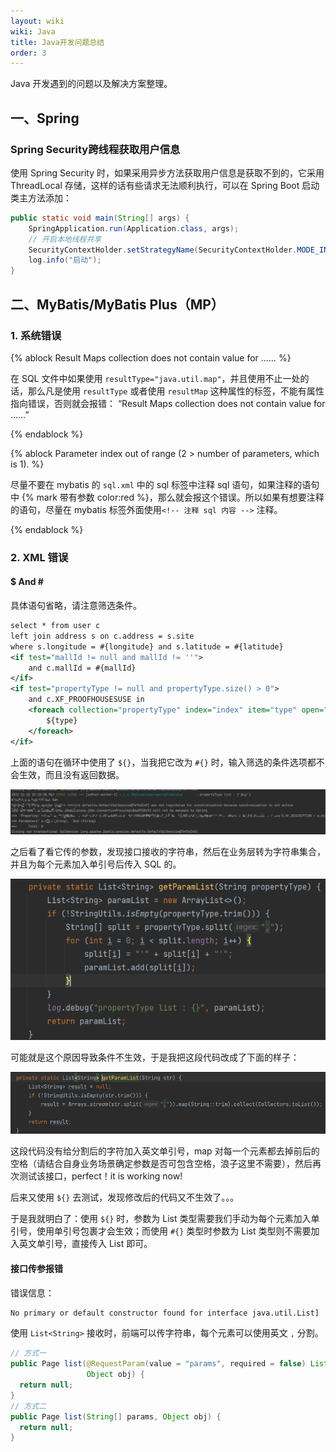 ```yaml
---
layout: wiki
wiki: Java
title: Java开发问题总结
order: 3
---
```


Java 开发遇到的问题以及解决方案整理。

<!-- more -->

## 一、Spring

### Spring Security跨线程获取用户信息

使用 Spring Security 时，如果采用异步方法获取用户信息是获取不到的，它采用 ThreadLocal 存储，这样的话有些请求无法顺利执行，可以在 Spring Boot 启动类主方法添加：

```java
public static void main(String[] args) {
    SpringApplication.run(Application.class, args);
    // 开启本地线程共享
    SecurityContextHolder.setStrategyName(SecurityContextHolder.MODE_INHERITABLETHREADLOCAL);
    log.info("启动");
}
```

## 二、MyBatis/MyBatis Plus（MP）

### 1. 系统错误

{% ablock Result Maps collection does not contain value for …… %}

在 SQL 文件中如果使用 `resultType="java.util.map"`，并且使用不止一处的话，那么凡是使用 `resultType` 或者使用 `resultMap` 这种属性的标签，不能有属性指向错误，否则就会报错： “Result Maps collection does not contain value for ……”

{% endablock %}

{% ablock Parameter index out of range (2 > number of parameters, which is 1). %}

尽量不要在 mybatis 的 `sql.xml` 中的 sql 标签中注释 sql 语句，如果注释的语句中 {% mark 带有参数 color:red %}，那么就会报这个错误。所以如果有想要注释的语句，尽量在 mybatis 标签外面使用`<!-- 注释 sql 内容 -->` 注释。

{% endablock %}

### 2. XML 错误

#### $ And \#

具体语句省略，请注意筛选条件。

```xml
select * from user c
left join address s on c.address = s.site
where s.longitude = #{longitude} and s.latitude = #{latitude}
<if test="mallId != null and mallId != ''">
    and c.mallId = #{mallId}
</if>
<if test="propertyType != null and propertyType.size() > 0">
    and c.XF_PROOFHOUSESUSE in
    <foreach collection="propertyType" index="index" item="type" open="(" separator="," close=")">
        ${type}
    </foreach>
</if>
```

上面的语句在循环中使用了 `${}`，当我把它改为 `#{}` 时，输入筛选的条件选项都不会生效，而且没有返回数据。

![#{}不生效](../../images/${}.png)

之后看了看它传的参数，发现接口接收的字符串，然后在业务层转为字符串集合，并且为每个元素加入单引号后传入 SQL 的。

![字符串转集合](../../images/Snipaste_2022-11-18_17-26-59.png)

可能就是这个原因导致条件不生效，于是我把这段代码改成了下面的样子：

![字符串转集合修改版](../../images/Snipaste_2022-11-18_15-28-54.png)

这段代码没有给分割后的字符加入英文单引号，map 对每一个元素都去掉前后的空格（请结合自身业务场景确定参数是否可包含空格，浪子这里不需要），然后再次测试该接口，perfect！it is working now!

后来又使用 `${}` 去测试，发现修改后的代码又不生效了。。。

于是我就明白了：使用 `${}` 时，参数为 List 类型需要我们手动为每个元素加入单引号，使用单引号包裹才会生效；而使用 `#{}` 类型时参数为 List 类型则不需要加入英文单引号，直接传入 List 即可。

#### 接口传参报错

错误信息：
```bash
No primary or default constructor found for interface java.util.List]
```

使用 `List<String>` 接收时，前端可以传字符串，每个元素可以使用英文 `,` 分割。

```java
// 方式一
public Page list(@RequestParam(value = "params", required = false) List<String> params,
                 Object obj) {
  return null;
}
// 方式二
public Page list(String[] params, Object obj) {
  return null;
}
```
